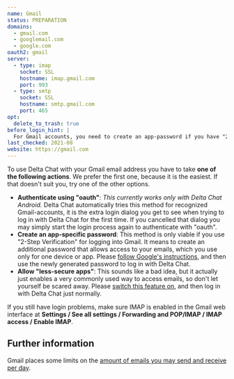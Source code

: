 ```yaml
---
name: Gmail
status: PREPARATION
domains:
  - gmail.com
  - googlemail.com
  - google.com
oauth2: gmail
server:
  - type: imap
    socket: SSL
    hostname: imap.gmail.com
    port: 993
  - type: smtp
    socket: SSL
    hostname: smtp.gmail.com
    port: 465
opt:
  delete_to_trash: true
before_login_hint: |
  For Gmail accounts, you need to create an app-password if you have "2-Step Verification" enabled. If this setting is not available, you need to enable "less secure apps".
last_checked: 2021-08
website: https://gmail.com
---
```


To use Delta Chat with your Gmail email address you have to take **one of the following actions**. We prefer the first one, because it is the easiest. If that doesn't suit you, try one of the other options.

* **Authenticate using "oauth"**: *This currently works only with Delta Chat Android.* Delta Chat automatically tries this method for recognized Gmail-accounts, it is the extra login dialog you get to see when trying to log in with Delta Chat for the first time. If you cancelled that dialog you may simply start the login process again to authenticate with "oauth".
* **Create an app-specific password**: This method is only viable if you use "2-Step Verification" for logging into Gmail. It means to create an additional password that allows access to your emails, which you use only for one device or app.  Please [follow Google's instructions](https://support.google.com/accounts/answer/185833), and then use the newly generated password to log in with Delta Chat.
* **Allow "less-secure apps"**: This sounds like a bad idea, but it actually just enables a very commonly used way to access emails, so don't let yourself be scared away. Please [switch this feature on](https://myaccount.google.com/lesssecureapps), and then log in with Delta Chat just normally.

If you still have login problems,
make sure IMAP is enabled in the Gmail web interface
at **Settings / See all settings / Forwarding and POP/IMAP / IMAP access / Enable IMAP**.

## Further information

Gmail places some limits on the [amount of emails you may send and receive per day](https://support.google.com/mail/answer/22839).
